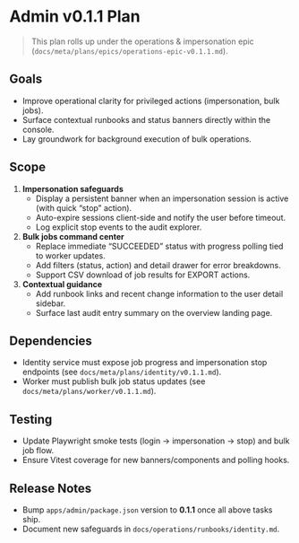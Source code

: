 # Admin v0.1.1 Plan

> This plan rolls up under the operations & impersonation epic (`docs/meta/plans/epics/operations-epic-v0.1.1.md`).

## Goals
- Improve operational clarity for privileged actions (impersonation, bulk jobs).
- Surface contextual runbooks and status banners directly within the console.
- Lay groundwork for background execution of bulk operations.

## Scope
1. **Impersonation safeguards**
   - Display a persistent banner when an impersonation session is active (with quick “stop” action).
   - Auto-expire sessions client-side and notify the user before timeout.
   - Log explicit stop events to the audit explorer.
2. **Bulk jobs command center**
   - Replace immediate “SUCCEEDED” status with progress polling tied to worker updates.
   - Add filters (status, action) and detail drawer for error breakdowns.
   - Support CSV download of job results for EXPORT actions.
3. **Contextual guidance**
   - Add runbook links and recent change information to the user detail sidebar.
   - Surface last audit entry summary on the overview landing page.

## Dependencies
- Identity service must expose job progress and impersonation stop endpoints (see `docs/meta/plans/identity/v0.1.1.md`).
- Worker must publish bulk job status updates (see `docs/meta/plans/worker/v0.1.1.md`).

## Testing
- Update Playwright smoke tests (login → impersonation → stop) and bulk job flow.
- Ensure Vitest coverage for new banners/components and polling hooks.

## Release Notes
- Bump `apps/admin/package.json` version to **0.1.1** once all above tasks ship.
- Document new safeguards in `docs/operations/runbooks/identity.md`.
